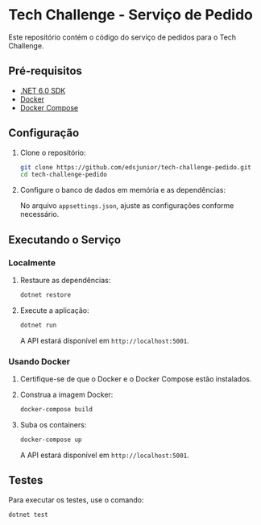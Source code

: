 # Tech Challenge - Serviço de Pedido

Este repositório contém o código do serviço de pedidos para o Tech Challenge.

## Pré-requisitos

- [.NET 6.0 SDK](https://dotnet.microsoft.com/download/dotnet/6.0)
- [Docker](https://www.docker.com/get-started)
- [Docker Compose](https://docs.docker.com/compose/install/)

## Configuração

1. Clone o repositório:

    ```bash
    git clone https://github.com/edsjunior/tech-challenge-pedido.git
    cd tech-challenge-pedido
    ```

2. Configure o banco de dados em memória e as dependências:

    No arquivo `appsettings.json`, ajuste as configurações conforme necessário.

## Executando o Serviço

### Localmente

1. Restaure as dependências:

    ```bash
    dotnet restore
    ```

2. Execute a aplicação:

    ```bash
    dotnet run
    ```

    A API estará disponível em `http://localhost:5001`.

### Usando Docker

1. Certifique-se de que o Docker e o Docker Compose estão instalados.

2. Construa a imagem Docker:

    ```bash
    docker-compose build
    ```

3. Suba os containers:

    ```bash
    docker-compose up
    ```

    A API estará disponível em `http://localhost:5001`.

## Testes

Para executar os testes, use o comando:

```bash
dotnet test
